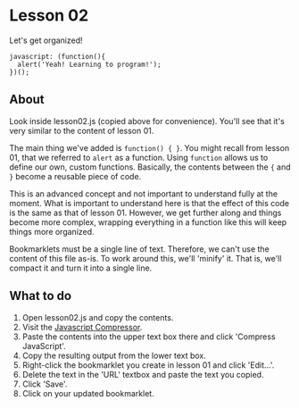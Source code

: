 # Lesson 02

Let's get organized!

```
javascript: (function(){
  alert('Yeah! Learning to program!');
})();
```

## About

Look inside lesson02.js (copied above for convenience). You'll 
see that it's very similar to the content of lesson 01.

The main thing we've added is `function() { }`. You might recall 
from lesson 01, that we referred to `alert` as a function. Using 
`function` allows us to define our own, custom functions. Basically, 
the contents between the `{` and `}` become a reusable piece of 
code.

This is an advanced concept and not important to understand 
fully at the moment. What is important to understand here is that 
the effect of this code is the same as that of lesson 01. However, 
we get further along and things become more complex, wrapping 
everything in a function like this will keep things more organized.

Bookmarklets must be a single line of text. Therefore, we can't use 
the content of this file as-is. To work around this, we'll 'minify' 
it. That is, we'll compact it and turn it into a single line.

## What to do

1. Open lesson02.js and copy the contents.
1. Visit the [Javascript Compressor](http://www.minifyjs.com/javascript-compressor/).
1. Paste the contents into the upper text box there and click 'Compress JavaScript'.
1. Copy the resulting output from the lower text box.
1. Right-click the bookmarklet you create in lesson 01 and click 'Edit...'.
1. Delete the text in the 'URL' textbox and paste the text you copied.
1. Click 'Save'.
1. Click on your updated bookmarklet.

